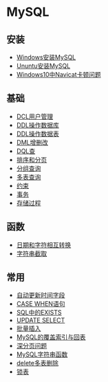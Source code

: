 # MySQL
## 安装
- <a href="MySQL/Windows安装MySQL.md">Windows安装MySQL</a>
- <a href="MySQL/Ununtu安装MySQL.md">Ununtu安装MySQL</a>
- <a href="MySQL/Windows10中Navicat卡顿问题.md">Windows10中Navicat卡顿问题</a>
## 基础
- <a href="MySQL/DCL用户管理.md">DCL用户管理</a>
- <a href="MySQL/DDL操作数据库.md">DDL操作数据库</a>
- <a href="MySQL/DDL操作数据表.md">DDL操作数据表</a>
- <a href="MySQL/DML增删改.md">DML增删改</a>
- <a href="MySQL/DQL查.md">DQL查</a>
- <a href="MySQL/排序和分页.md">排序和分页</a>
- <a href="MySQL/分组查询.md">分组查询</a>
- <a href="MySQL/多表查询.md">多表查询</a>
- <a href="MySQL/约束.md">约束</a>
- <a href="MySQL/事务.md">事务</a>
- <a href="MySQL/存储过程.md">存储过程</a>
## 函数
- <a href="MySQL/函数/日期和字符相互转换.md">日期和字符相互转换</a>
- <a href="MySQL/函数/字符串截取.md">字符串截取</a>
## 常用
- <a href="MySQL/自动更新时间字段.md">自动更新时间字段</a>
- <a href="MySQL/case_when.md">CASE WHEN语句</a>
- <a href="MySQL/SQL中的EXISTS.md">SQL中的EXISTS</a>
- <a href="MySQL/UPDATE_SELECT.md">UPDATE SELECT</a>
- <a href="MySQL/批量插入.md">批量插入</a>
- <a href="MySQL/MySQL的覆盖索引与回表.md">MySQL的覆盖索引与回表</a>
- <a href="MySQL/深分页问题.md">深分页问题</a>
- <a href="MySQL/MySQL字符串函数.md">MySQL字符串函数</a>
- <a href="MySQL/delete多表删除.md">delete多表删除</a>
- <a href="MySQL/锁表.md">锁表</a>
